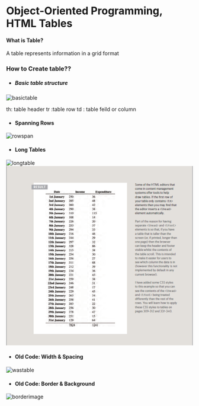 # **Object-Oriented Programming, HTML Tables**

#### **What is Table?**
A table represents information in a grid format
### **How to Create table??**
* ##### Basic table structure

![basictable](https://www.thedataschool.com.au/wp-content/uploads/2018/10/HTML-table-.png)

th: table header
tr :table row
td : table feild or column

* #### Spanning Rows
![rowspan](https://slideplayer.com/slide/6147622/18/images/4/Here%E2%80%99s+the+code%E2%80%A6+Row+1+Cell+1+Cell+2+Cell+3+Row+2+Cell+4+Cell+5+Cell+6.jpg)

* #### Long Tables

![longtable](https://encrypted-tbn0.gstatic.com/images?q=tbn:ANd9GcQ20kOQ00kwUoplmhZoEpe5txsOzxW60gfRaA&usqp=CAU)
![ltable](images/ltable.png)

* #### Old Code: Width & Spacing
![wastable](https://encrypted-tbn0.gstatic.com/images?q=tbn:ANd9GcS7cfb_nXqx2ixt6BoNPhVaNjJ3BHeN2UbZVw&usqp=CAU)

* #### Old Code: Border & Background
![borderimage](https://a.ilovecoding.org/img/table-all-about-creating-simple-to-complex-html-tables-sc18.png)
